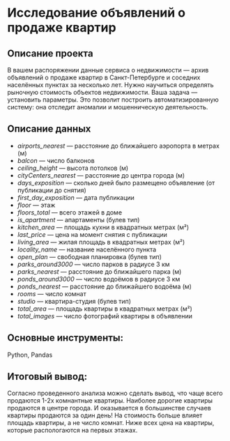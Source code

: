# Исследование объявлений о продаже квартир

## Описание проекта
В вашем распоряжении данные сервиса о недвижимости — архив объявлений о продаже квартир в Санкт-Петербурге и соседних населённых пунктах за несколько лет. Нужно научиться определять рыночную стоимость объектов недвижимости. Ваша задача — установить параметры. Это позволит построить автоматизированную систему: она отследит аномалии и мошенническую деятельность.

## **Описание данных**
- *airports_nearest* — расстояние до ближайшего аэропорта в метрах (м)
- *balcon* — число балконов
- *ceiling_height* — высота потолков (м)
- *cityCenters_nearest* — расстояние до центра города (м)
- *days_exposition* — сколько дней было размещено объявление (от публикации до снятия)
- *first_day_exposition* — дата публикации
- *floor* — этаж
- *floors_total* — всего этажей в доме
- *is_apartment* — апартаменты (булев тип)
- *kitchen_area* — площадь кухни в квадратных метрах (м²)
- *last_price* — цена на момент снятия с публикации
- *living_area* — жилая площадь в квадратных метрах (м²)
- *locality_name* — название населённого пункта
- *open_plan* — свободная планировка (булев тип)
- *parks_around3000* — число парков в радиусе 3 км
- *parks_nearest* — расстояние до ближайшего парка (м)
- *ponds_around3000* — число водоёмов в радиусе 3 км
- *ponds_nearest* — расстояние до ближайшего водоёма (м)
- *rooms* — число комнат
- *studio* — квартира-студия (булев тип)
- *total_area* — площадь квартиры в квадратных метрах (м²)
- *total_images* — число фотографий квартиры в объявлении

## **Основные инструменты:**
Python, Pandas

## **Итоговый вывод:**
Согласно проведенного анализа можно сделать вывод, что чаще всего продаются 1-2х комнантные квартиры. Наиболее дорогие квартиры продаются в центре города. И оказывается в большинстве случаев квартиры продаются за один день! На стоимость больше влияет площадь квартиры, а не число комнат. Ниже всех цена на квартиры, которые распологаются на первых этажах.
